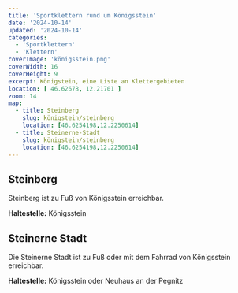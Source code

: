 ```yaml
---
title: 'Sportklettern rund um Königsstein'
date: '2024-10-14'
updated: '2024-10-14'
categories:
  - 'Sportklettern'
  - 'Klettern'
coverImage: 'königsstein.png'
coverWidth: 16
coverHeight: 9
excerpt: Königstein, eine Liste an Klettergebieten
location: [ 46.62678, 12.21701 ]
zoom: 14
map:
  - title: Steinberg
    slug: königstein/steinberg
    location: [46.6254198,12.2250614]
  - title: Steinerne-Stadt
    slug: königstein/steinberg
    location: [46.6254198,12.2250614]
---
```


## Steinberg

Steinberg ist zu Fuß von Königsstein erreichbar. <br/>

**Haltestelle:** Königsstein

## Steinerne Stadt

Die Steinerne Stadt ist zu Fuß oder mit dem Fahrrad von Königsstein erreichbar.

**Haltestelle:** Königsstein oder Neuhaus an der Pegnitz